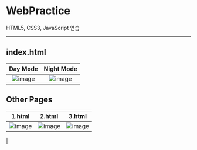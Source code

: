 # WebPractice
HTML5, CSS3, JavaScript 연습

---

## index.html
|Day Mode|Night Mode|
|:-:|:-:|
|![image](https://user-images.githubusercontent.com/91407433/178647472-149922c0-be3a-42e9-aced-0f0c18c8e636.png)|![image](https://user-images.githubusercontent.com/91407433/178647464-9071713b-6219-446e-be53-e49230f51544.png)|

## Other Pages
|1.html|2.html|3.html|
|:-:|:-:|:-:|
|![image](https://user-images.githubusercontent.com/91407433/178647702-105441ea-f22d-43b9-b244-32827c3668a8.png)|![image](https://user-images.githubusercontent.com/91407433/178647741-3b6763ba-d323-46f6-a8c2-94b95a98feb8.png)|![image](https://user-images.githubusercontent.com/91407433/178648014-5d7cb52f-422f-4d19-baf4-5e1b44183a1e.png)
|
